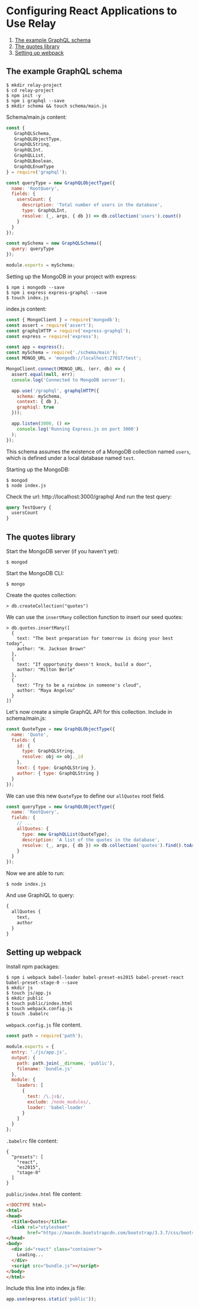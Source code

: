 # Configuring React Applications to Use Relay

1. [The example GraphQL schema](#the-example-graphql-schema)
2. [The quotes library](#the-quotes-library)
3. [Setting up webpack](#setting-up-webpack)

## The example GraphQL schema

```
$ mkdir relay-project
$ cd relay-project
$ npm init -y
$ npm i graphql --save
$ mkdir schema && touch schema/main.js
```

Schema/main.js content:
```javascript
const {
   GraphQLSchema,
   GraphQLObjectType,
   GraphQLString,
   GraphQLInt,
   GraphQLList,
   GraphQLBoolean,
   GraphQLEnumType
} = require('graphql');

const queryType = new GraphQLObjectType({
  name: 'RootQuery',
  fields: {
    usersCount: {
      description: 'Total number of users in the database',
      type: GraphQLInt,
      resolve: (_, args, { db }) => db.collection('users').count()
    }
  }
});

const mySchema = new GraphQLSchema({
  query: queryType
});

module.exports = mySchema;
```

Setting up the MongoDB in your project with express:
```
$ npm i mongodb --save
$ npm i express express-graphql --save
$ touch index.js
```

index.js content:
```javascript
const { MongoClient } = require('mongodb');
const assert = require('assert');
const graphqlHTTP = require('express-graphql');
const express = require('express');

const app = express();
const mySchema = require('./schema/main');
const MONGO_URL = 'mongodb://localhost:27017/test';

MongoClient.connect(MONGO_URL, (err, db) => {
  assert.equal(null, err);
  console.log('Connected to MongoDB server');

  app.use('/graphql', graphqlHTTP({
    schema: mySchema,
    context: { db },
    graphiql: true
  }));

  app.listen(3000, () =>
    console.log('Running Express.js on port 3000')
  );
});
```

This schema assumes the existence of a MongoDB collection named `users`, which is defined under a local database named `test`.

Starting up the MongoDB:
```
$ mongod
$ node index.js
```

Check the url: http://localhost:3000/graphql
And run the test query:

```graphql
query TestQuery {
  usersCount
}
```

## The quotes library

Start the MongoDB server (if you haven't yet):
```
$ mongod
```

Start the MongoDB CLI:
```
$ mongo
```

Create the quotes collection:
```
> db.createCollection("quotes")
```

We can use the `insertMany` collection function to insert our seed quotes:
```
> db.quotes.insertMany([
  {
    text: "The best preparation for tomorrow is doing your best today",
    author: "H. Jackson Brown"
  },
  {
    text: "If opportunity doesn't knock, build a door",
    author: "Milton Berle"
  },
  {
    text: "Try to be a rainbow in someone's cloud",
    author: "Maya Angelou"
  }
])
```

Let's now create a simple GraphQL API for this collection. Include in schema/main.js:
```javascript
const QuoteType = new GraphQLObjectType({
  name: 'Quote',
  fields: {
    id: {
      type: GraphQLString,
      resolve: obj => obj._id
    },
    text: { type: GraphQLString },
    author: { type: GraphQLString }
  }
});
```

We can use this new `QuoteType` to define our `allQuotes` root field.
```javascript
const queryType = new GraphQLObjectType({
  name: 'RootQuery',
  fields: {
    // ...
    allQuotes: {
      type: new GraphQLList(QuoteType),
      description: 'A list of the quotes in the database',
      resolve: (_, args, { db }) => db.collection('quotes').find().toArray()
    }
  }
});
```

Now we are able to run:
```
$ node index.js
```

And use GraphiQL to query:
```graphql
{
  allQuotes {
    text,
    author
  }
}
```

## Setting up webpack

Install npm packages:
```
$ npm i webpack babel-loader babel-preset-es2015 babel-preset-react babel-preset-stage-0 --save
$ mkdir js
$ touch js/app.js
$ mkdir public
$ touch public/index.html
$ touch webpack.config.js
$ touch .babelrc
```

`webpack.config.js` file content.
```javascript
const path = require('path');

module.exports = {
  entry: './js/app.js',
  output: {
    path: path.join(__dirname, 'public'),
    filename: 'bundle.js'
  },
  module: {
    loaders: [
      {
        test: /\.js$/,
        exclude: /node_modules/,
        loader: 'babel-loader'
      }
    ]
  }
};
```

`.babelrc` file content:
```
{
  "presets": [
    "react",
    "es2015",
    "stage-0"
  ]
}
```

`public/index.html` file content:
```html
<!DOCTYPE html>
<html>
<head>
  <title>Quotes</title>
  <link rel="stylesheet"
        href="https://maxcdn.bootstrapcdn.com/bootstrap/3.3.7/css/bootstrap.min.css" />
</head>
<body>
  <div id="react" class="container">
    Loading...
  </div>
  <script src="bundle.js"></script>
</body>
</html>
```

Include this line into index.js file:
```javascript
app.use(express.static('public'));
```
